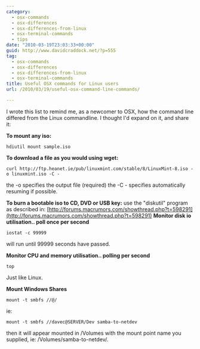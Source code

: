 ```yaml
---
category:
  - osx-commands
  - osx-differences
  - osx-differences-from-linux
  - osx-terminal-commands
  - tips
date: "2010-03-19T23:03:33+00:00"
guid: http://www.davidcraddock.net/?p=555
tag:
  - osx-commands
  - osx-differences
  - osx-differences-from-linux
  - osx-terminal-commands
title: Useful OSX commands for Linux users
url: /2010/03/19/useful-osx-command-line-commands/

---
```

I wrote this list to remind me, as a newcomer to OSX, how the command line differed from the Linux commandline. I thought I'd expand on it, and share it:

**To mount any iso:**

```
hdiutil mount sample.iso
```

 **To download a file as you would using wget:**

```
curl http://ftp.heanet.ie/pub/linuxmint.com/stable/8/LinuxMint-8.iso -o linuxmint.iso -C -
```

the -o specifies the output file (required)
the -C - specifies automatically resuming if possible.

**To burn a bootable iso to CD, DVD or USB key:**
use the "diskutil" program as described in: [http://forums.macrumors.com/showthread.php?t=598291](http://forums.macrumors.com/showthread.php?t=598291) **Monitor disk io utilisation.. poll once per second**

```
iostat -c 99999
```

will run until 99999 seconds have passed.

**Monitor CPU and memory utilisation.. polling per second**

```
top
```

Just like Linux.

**Mount Windows Shares**

```
mount -t smbfs //@/
```

ie:

```
mount -t smbfs //davec@SERVER/Dev samba-to-netdev
```

then it will appear mounted in /Volumes with the mount point name you supplied, ie: /Volumes/samba-to-netdev/.

